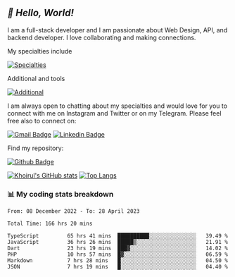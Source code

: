 ## _:wave: Hello, World!_

I am a full-stack developer and I am passionate about Web Design, API, and backend developer. I love collaborating and making connections.

My specialties include

[![Specialties](https://skillicons.dev/icons?i=php,laravel,javascript,react,vue,mysql,tailwind)](https://skillicons.dev)

Additional and tools

[![Additional](https://skillicons.dev/icons?i=bash,vscode,vite,webpack,vercel,git,github,gitlab)](https://skillicons.dev)

I am always open to chatting about my specialties and would love for you to connect with me on Instagram and Twitter or on my Telegram. Please feel free also to connect on:

[![Gmail Badge](https://img.shields.io/badge/-ahmusafir.khoirul@gmail.com-c14438?style=flat&logo=Gmail&logoColor=white&link=mailto:ahmusafir.khoirul@gmail.com)](mailto:ahmusafir.khoirul@gmail.com)
[![Linkedin Badge](https://img.shields.io/badge/-Ahmad_Musafir_Khoirul_Fattah-0072b1?style=flat&logo=Linkedin&logoColor=white&link=https://www.linkedin.com/in/ahmad-musafir-khoirul-fattah-26a53a207/)](https://www.linkedin.com/in/masmuss/)

Find my repository:

[![Github Badge](https://img.shields.io/badge/-masmuss-grey?style=flat&logo=github&logoColor=white&link=https://github.com/masmuss)](https://github.com/masmuss)

[![Khoirul's GitHub stats](https://github-readme-stats.vercel.app/api?username=masmuss&show_icons=true&include_all_commits=true&theme=transparent&layout=compact)](https://github.com/masmuss/github-readme-stats)
[![Top Langs](https://github-readme-stats.vercel.app/api/top-langs/?username=masmuss&theme=transparent&layout=compact)](https://github.com/masmuss/github-readme-stats)

### :bar_chart: My coding stats breakdown

<!--START_SECTION:waka-->

```text
From: 08 December 2022 - To: 28 April 2023

Total Time: 166 hrs 20 mins

TypeScript         65 hrs 41 mins  ██████████░░░░░░░░░░░░░░░   39.49 %
JavaScript         36 hrs 26 mins  █████▒░░░░░░░░░░░░░░░░░░░   21.91 %
Dart               23 hrs 19 mins  ███▓░░░░░░░░░░░░░░░░░░░░░   14.02 %
PHP                10 hrs 57 mins  █▓░░░░░░░░░░░░░░░░░░░░░░░   06.59 %
Markdown           7 hrs 28 mins   █░░░░░░░░░░░░░░░░░░░░░░░░   04.50 %
JSON               7 hrs 19 mins   █░░░░░░░░░░░░░░░░░░░░░░░░   04.40 %
```

<!--END_SECTION:waka-->
